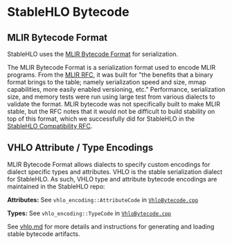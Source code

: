 # StableHLO Bytecode

## MLIR Bytecode Format

StableHLO uses the [MLIR Bytecode Format](https://mlir.llvm.org/docs/BytecodeFormat/)
for serialization.

The MLIR Bytecode Format is a serialization format used to encode MLIR
programs. From the [MLIR RFC](https://discourse.llvm.org/t/rfc-a-binary-serialization-format-for-mlir/63518),
it was built for "the benefits that a binary format brings to the table; namely
serialization speed and size, mmap capabilities, more easily enabled
versioning, etc." Performance, serialization size, and memory tests were run
using large test from various dialects to validate the format. MLIR bytecode
was not specifically built to make MLIR stable, but the RFC notes that it would
not be difficult to build stability on top of this format, which we
successfully did for StableHLO in the [StableHLO Compatibility RFC](https://github.com/openxla/stablehlo/blob/main/docs/compatibility.md).

## VHLO Attribute / Type Encodings

MLIR Bytecode Format allows dialects to specify custom encodings for dialect
specific types and attributes. VHLO is the stable serialization dialect for
StableHLO. As such, VHLO type and attribute bytecode encodings are maintained
in the StableHLO repo:

**Attributes:** See `vhlo_encoding::AttributeCode` in [`VhloBytecode.cpp`](https://github.com/openxla/stablehlo/blob/main/stablehlo/dialect/VhloBytecode.cpp)

**Types:** See `vhlo_encoding::TypeCode` in [`VhloBytecode.cpp`](https://github.com/openxla/stablehlo/blob/main/stablehlo/dialect/VhloBytecode.cpp)

See [vhlo.md](vhlo.md) for more details and instructions for generating
and loading stable bytecode artifacts.
